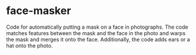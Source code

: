 # face-masker
Code for automatically putting a mask on a face in photographs. The code matches features between the mask and the face in the photo and warps the mask and merges it onto the face. Additionally, the code adds ears or a hat onto the photo.
